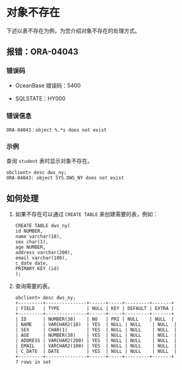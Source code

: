 # 对象不存在

下述以表不存在为例，为您介绍对象不存在的处理方式。

## 报错：ORA-04043

### 错误码

* OceanBase 错误码：5400

* SQLSTATE：HY000

### 错误信息

```unknow
ORA-04043：object %.*s does not exist
```

### 示例

查询 `student` 表时显示对象不存在。

```unknow
obclient> desc dws_ny;
ORA-04043: object SYS.DWS_NY does not exist
```

## 如何处理

1. 如果不存在可以通过 `CREATE TABLE` 来创建需要的表，例如：

   ```unknow
   CREATE TABLE dws_ny(
   id NUMBER,
   name varchar(18),
   sex char(1),
   age NUMBER,
   address varchar(200),
   email varchar(100),
   c_date date,
   PRIMARY KEY (id)
   );
   ```

2. 查询需要的表。

   ```unknow
   obclient> desc dws_ny;
   +---------+---------------+------+-----+---------+-------+
   | FIELD   | TYPE          | NULL | KEY | DEFAULT | EXTRA |
   +---------+---------------+------+-----+---------+-------+
   | ID      | NUMBER(38)    | NO   | PRI | NULL    | NULL  |
   | NAME    | VARCHAR2(18)  | YES  | NULL | NULL    | NULL  |
   | SEX     | CHAR(1)       | YES  | NULL | NULL    | NULL  |
   | AGE     | NUMBER(38)    | YES  | NULL | NULL    | NULL  |
   | ADDRESS | VARCHAR2(200) | YES  | NULL | NULL    | NULL  |
   | EMAIL   | VARCHAR2(100) | YES  | NULL | NULL    | NULL  |
   | C_DATE  | DATE          | YES  | NULL | NULL    | NULL  |
   +---------+---------------+------+-----+---------+-------+
   7 rows in set
   ```
